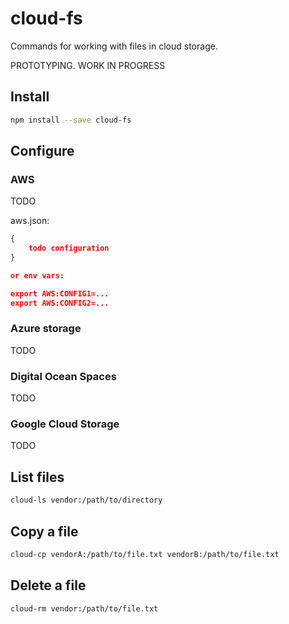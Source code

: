 # cloud-fs

Commands for working with files in cloud storage.

PROTOTYPING. WORK IN PROGRESS

## Install

```bash
npm install --save cloud-fs
```

## Configure

### AWS

TODO

aws.json:
```json
{
    todo configuration
}

or env vars:

export AWS:CONFIG1=...
export AWS:CONFIG2=...

```

### Azure storage

TODO
### Digital Ocean Spaces

TODO

### Google Cloud Storage

TODO

## List files

```bash
cloud-ls vendor:/path/to/directory
```

## Copy a file

```bash
cloud-cp vendorA:/path/to/file.txt vendorB:/path/to/file.txt
```

## Delete a file

```bash
cloud-rm vendor:/path/to/file.txt
```

